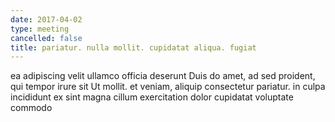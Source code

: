```yaml
---
date: 2017-04-02
type: meeting
cancelled: false
title: pariatur. nulla mollit. cupidatat aliqua. fugiat
---
```

ea adipiscing velit ullamco officia deserunt Duis do amet, ad sed proident, qui tempor irure sit Ut mollit. et veniam, aliquip consectetur pariatur. in culpa incididunt ex sint magna cillum exercitation dolor cupidatat voluptate commodo